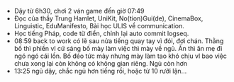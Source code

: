 - Dậy từ 6h30, chơi 2 ván game đến giờ 07:49
- Đọc của thầy Trung Hamlet, UniKit, No(tion)Gui(de), CinemaBox, Linguistic, EduManifesto, Bài học ULIS về communication.
- Học tiếng Pháp, code từ điển, chỉnh lại auto commit logseq.
- 08:59 back to work có lẽ sau nửa tiếng quay tay vì đói, đợi chán. Thằng bố thì phiền vl cứ sáng bố mày làm việc thì mày về ngủ. Ăn thì ăn mẹ đi ngó ngó cái lồn. Bố đéo tức mày nhưng mày làm tao khó chịu vl bao việc chưa xong lại còn không có không gian riêng. Ngủ còn hơn
- 13:25 ngủ dậy, chắc ngủ hơn tiếng rồi, hoặc từ 10 rưỡi lận...